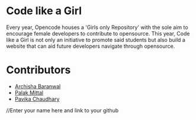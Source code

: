 # Code like a Girl

Every year, Opencode houses a 'Girls only Repository' with the sole aim to encourage female developers to contribute to opensource. This year, 
Code like a Girl is not only an initiative to promote said students but also build a website that can aid future developers navigate through opensource.  

# Contributors  
* [Archisha Baranwal](https://github.com/Archies11)
* [Palak Mittal](https://github.com/palak2001)
* [Pavika Chaudhary](https://github.com/pavikachaudhary) 

//Enter your name here and link to your github

